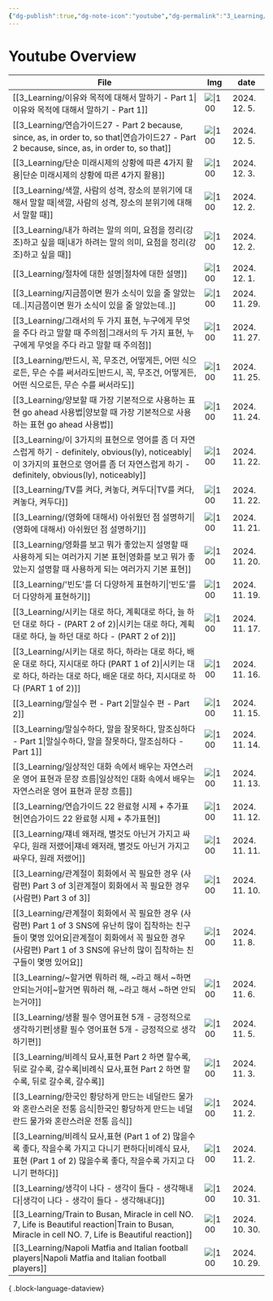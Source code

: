 ```yaml
---
{"dg-publish":true,"dg-note-icon":"youtube","dg-permalink":"3_Learning/Overview/youtube","tags":["youtube","overview"],"permalink":"/3_Learning/Overview/youtube/","dgPassFrontmatter":true,"noteIcon":"youtube"}
---
```


# Youtube Overview
| File                                                                                                                                                     | Img                                                    | date          |
| -------------------------------------------------------------------------------------------------------------------------------------------------------- | ------------------------------------------------------ | ------------- |
| [[3_Learning/이유와 목적에 대해서 말하기 - Part 1\|이유와 목적에 대해서 말하기 - Part 1]]                                                                                     | ![\|100](https://img.youtube.com/vi/C2tZxLypdFI/0.jpg) | 2024. 12. 5.  |
| [[3_Learning/연습가이드27 - Part 2 because, since, as, in order to, so that\|연습가이드27 - Part 2 because, since, as, in order to, so that]]                   | ![\|100](https://img.youtube.com/vi/DePA_VelWB8/0.jpg) | 2024. 12. 5.  |
| [[3_Learning/단순 미래시제의 상황에 따른 4가지 활용\|단순 미래시제의 상황에 따른 4가지 활용]]                                                                                         | ![\|100](https://img.youtube.com/vi/KKvpYKNh1HA/0.jpg) | 2024. 12. 3.  |
| [[3_Learning/색깔, 사람의 성격, 장소의 분위기에 대해서 말할 때\|색깔, 사람의 성격, 장소의 분위기에 대해서 말할 때]]                                                                           | ![\|100](https://img.youtube.com/vi/YU_a1dxiUto/0.jpg) | 2024. 12. 2.  |
| [[3_Learning/내가 하려는 말의 의미, 요점을 정리(강조)하고 싶을 때\|내가 하려는 말의 의미, 요점을 정리(강조)하고 싶을 때]]                                                                       | ![\|100](https://img.youtube.com/vi/k-MzwHg8mSo/0.jpg) | 2024. 12. 2.  |
| [[3_Learning/절차에 대한 설명\|절차에 대한 설명]]                                                                                                                   | ![\|100](https://img.youtube.com/vi/Xhdouv8VfvE/0.jpg) | 2024. 12. 1.  |
| [[3_Learning/지금쯤이면 뭔가 소식이 있을 줄 알았는데..\|지금쯤이면 뭔가 소식이 있을 줄 알았는데..]]                                                                                     | ![\|100](https://img.youtube.com/vi/InE42PjKpow/0.jpg) | 2024. 11. 29. |
| [[3_Learning/그래서의 두 가지 표현, 누구에게 무엇을 주다 라고 말할 때 주의점\|그래서의 두 가지 표현, 누구에게 무엇을 주다 라고 말할 때 주의점]]                                                           | ![\|100](https://img.youtube.com/vi/TjCQUNJpiL8/0.jpg) | 2024. 11. 27. |
| [[3_Learning/반드시, 꼭, 무조건, 어떻게든, 어떤 식으로든, 무슨 수를 써서라도\|반드시, 꼭, 무조건, 어떻게든, 어떤 식으로든, 무슨 수를 써서라도]]                                                         | ![\|100](https://img.youtube.com/vi/qlzG-9pq5jY/0.jpg) | 2024. 11. 25. |
| [[3_Learning/양보할 때 가장 기본적으로 사용하는 표현 go ahead 사용법\|양보할 때 가장 기본적으로 사용하는 표현 go ahead 사용법]]                                                               | ![\|100](https://img.youtube.com/vi/kpumR5udzrQ/0.jpg) | 2024. 11. 24. |
| [[3_Learning/이 3가지의 표현으로 영어를 좀 더 자연스럽게 하기 - definitely, obvious(ly), noticeably\|이 3가지의 표현으로 영어를 좀 더 자연스럽게 하기 - definitely, obvious(ly), noticeably]] | ![\|100](https://img.youtube.com/vi/RAx447JnOhQ/0.jpg) | 2024. 11. 22. |
| [[3_Learning/TV를 켜다, 켜놓다, 켜두다\|TV를 켜다, 켜놓다, 켜두다]]                                                                                                     | ![\|100](https://img.youtube.com/vi/A1Hwxfr_DRU/0.jpg) | 2024. 11. 22. |
| [[3_Learning/(영화에 대해서) 아쉬웠던 점 설명하기\|(영화에 대해서) 아쉬웠던 점 설명하기]]                                                                                           | ![\|100](https://img.youtube.com/vi/Jby8ZHYY2-g/0.jpg) | 2024. 11. 21. |
| [[3_Learning/영화를 보고 뭐가 좋았는지 설명할 때 사용하게 되는 여러가지 기본 표현\|영화를 보고 뭐가 좋았는지 설명할 때 사용하게 되는 여러가지 기본 표현]]                                                       | ![\|100](https://img.youtube.com/vi/Z3cBcSXlLv4/0.jpg) | 2024. 11. 20. |
| [[3_Learning/'빈도'를 더 다양하게 표현하기\|'빈도'를 더 다양하게 표현하기]]                                                                                                   | ![\|100](https://img.youtube.com/vi/CjnZtvGuuxg/0.jpg) | 2024. 11. 19. |
| [[3_Learning/시키는 대로 하다, 계획대로 하다, 늘 하던 대로 하다 - (PART 2 of 2)\|시키는 대로 하다, 계획대로 하다, 늘 하던 대로 하다 - (PART 2 of 2)]]                                         | ![\|100](https://img.youtube.com/vi/lMYwgGoAWbA/0.jpg) | 2024. 11. 17. |
| [[3_Learning/시키는 대로 하다, 하라는 대로 하다, 배운 대로 하다, 지시대로 하다 (PART 1 of 2)\|시키는 대로 하다, 하라는 대로 하다, 배운 대로 하다, 지시대로 하다 (PART 1 of 2)]]                           | ![\|100](https://img.youtube.com/vi/TPczV0wzps4/0.jpg) | 2024. 11. 16. |
| [[3_Learning/말실수 편 - Part 2\|말실수 편 - Part 2]]                                                                                                         | ![\|100](https://img.youtube.com/vi/D8UmFlDYjX4/0.jpg) | 2024. 11. 15. |
| [[3_Learning/말실수하다, 말을 잘못하다, 말조심하다 - Part 1\|말실수하다, 말을 잘못하다, 말조심하다 - Part 1]]                                                                         | ![\|100](https://img.youtube.com/vi/mlUO8MZcD4w/0.jpg) | 2024. 11. 14. |
| [[3_Learning/일상적인 대화 속에서 배우는 자연스러운 영어 표현과 문장 흐름\|일상적인 대화 속에서 배우는 자연스러운 영어 표현과 문장 흐름]]                                                                 | ![\|100](https://img.youtube.com/vi/68z7Q1GbG-I/0.jpg) | 2024. 11. 13. |
| [[3_Learning/연습가이드 22 완료형 시제 + 추가표현\|연습가이드 22 완료형 시제 + 추가표현]]                                                                                         | ![\|100](https://img.youtube.com/vi/LXKmWqssayI/0.jpg) | 2024. 11. 12. |
| [[3_Learning/쟤네 왜저래, 별것도 아닌거 가지고 싸우다, 원래 저랬어\|쟤네 왜저래, 별것도 아닌거 가지고 싸우다, 원래 저랬어]]                                                                       | ![\|100](https://img.youtube.com/vi/9FeaRZLirDQ/0.jpg) | 2024. 11. 11. |
| [[3_Learning/관계절이 회화에서 꼭 필요한 경우 (사람편) Part 3 of 3\|관계절이 회화에서 꼭 필요한 경우 (사람편) Part 3 of 3]]                                                             | ![\|100](https://img.youtube.com/vi/cwLJDRLHlbg/0.jpg) | 2024. 11. 10. |
| [[3_Learning/관계절이 회화에서 꼭 필요한 경우 (사람편) Part 1 of 3 SNS에 유난히 많이 집착하는 친구들이 몇명 있어요\|관계절이 회화에서 꼭 필요한 경우 (사람편) Part 1 of 3 SNS에 유난히 많이 집착하는 친구들이 몇명 있어요]]   | ![\|100](https://img.youtube.com/vi/m5Wc87i4S_Y/0.jpg) | 2024. 11. 8.  |
| [[3_Learning/~할거면 뭐하러 해, ~라고 해서 ~하면 안되는거야\|~할거면 뭐하러 해, ~라고 해서 ~하면 안되는거야]]                                                                             | ![\|100](https://img.youtube.com/vi/hu980N7NMBw/0.jpg) | 2024. 11. 6.  |
| [[3_Learning/생활 필수 영어표현 5개 - 긍정적으로 생각하기편\|생활 필수 영어표현 5개 - 긍정적으로 생각하기편]]                                                                               | ![\|100](https://img.youtube.com/vi/S8lLIjy2Vb8/0.jpg) | 2024. 11. 5.  |
| [[3_Learning/비례식 묘사,표현 Part 2 하면 할수록, 뒤로 갈수록, 갈수록\|비례식 묘사,표현 Part 2 하면 할수록, 뒤로 갈수록, 갈수록]]                                                             | ![\|100](https://img.youtube.com/vi/tj2nk6da_Sg/0.jpg) | 2024. 11. 3.  |
| [[3_Learning/한국인 황당하게 만드는 네덜란드 물가와 혼란스러운 전통 음식\|한국인 황당하게 만드는 네덜란드 물가와 혼란스러운 전통 음식]]                                                                   | ![\|100](https://img.youtube.com/vi/LyDEJHhuG0M/0.jpg) | 2024. 11. 2.  |
| [[3_Learning/비례식 묘사,표현 (Part 1 of 2) 많을수록 좋다, 작을수록 가지고 다니기 편하다\|비례식 묘사,표현 (Part 1 of 2) 많을수록 좋다, 작을수록 가지고 다니기 편하다]]                                   | ![\|100](https://img.youtube.com/vi/pmfS4JlUjjI/0.jpg) | 2024. 11. 2.  |
| [[3_Learning/생각이 나다 - 생각이 들다 - 생각해내다\|생각이 나다 - 생각이 들다 - 생각해내다]]                                                                                       | ![\|100](https://img.youtube.com/vi/MOHnCJjS-4I/0.jpg) | 2024. 10. 31. |
| [[3_Learning/Train to Busan, Miracle in cell NO. 7, Life is Beautiful reaction\|Train to Busan, Miracle in cell NO. 7, Life is Beautiful reaction]]   | ![\|100](https://img.youtube.com/vi/5X1erD5W67M/0.jpg) | 2024. 10. 30. |
| [[3_Learning/Napoli Matfia and Italian football players\|Napoli Matfia and Italian football players]]                                                 | ![\|100](https://img.youtube.com/vi/-CVvWNwjU48/0.jpg) | 2024. 10. 29. |

{ .block-language-dataview}


